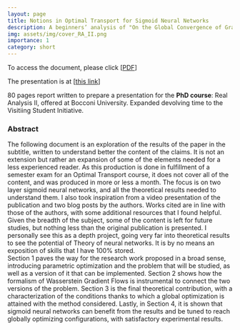 ```yaml
---
layout: page
title: Notions in Optimal Transport for Sigmoid Neural Networks
description: A beginners’ analysis of "On the Global Convergence of Gradient Descent for Over-Parameterized Models using Optimal Transport", Chizat, Bach, Jan 2023
img: assets/img/cover_RA_II.png
importance: 1
category: short
---
```


To access the document, please click \[[PDF](https://simonegiancola09.github.io/assets/pdf/RA_II_report.pdf)\] 


The presentation is at \[[this link](https://simonegiancola09.github.io/assets/pdf/RA_II_presentation.pdf)\]



80 pages report written to prepare a presentation for the **PhD course**: Real Analysis II, offered at Bocconi University. Expanded devolving time to the Visitiing Student Initiative.

### Abstract
 The following document is an exploration of the results of the paper in the subtitle, written to understand
better the content of the claims. It is not an extension but
rather an expansion of some of the elements needed for a less experienced reader. As this
production is done in fulfillment of a semester exam for an Optimal Transport course, it
does not cover all of the content, and was produced in more or less a month. The focus is
on two layer sigmoid neural networks, and all the theoretical results needed to understand
them. I also took inspiration from a video presentation of the publication and two
blog posts by the authors. Works cited are in line with those of the authors,
with some additional resources that I found helpful. Given the breadth of the subject, some
of the content is left for future studies, but nothing less than the original publication is
presented. I personally see this as a depth project, going very far into theoretical results to
see the potential of Theory of neural networks. It is by no means an exposition of skills that
I have 100% stored.
<br/>
Section 1 paves the way for the research work proposed in a broad sense, introducing parametric optimization and the problem that will be studied, as well as a version of it that
can be implemented. Section 2 shows how the formalism of Wasserstein Gradient Flows is
instrumental to connect the two versions of the problem. Section 3 is the final theoretical
contribution, with a characterization of the conditions thanks to which a global optimization is attained with the method considered. Lastly, in Section 4, it is shown that sigmoid
neural networks can benefit from the results and be tuned to reach globally optimizing
configurations, with satisfactory experimental results.





